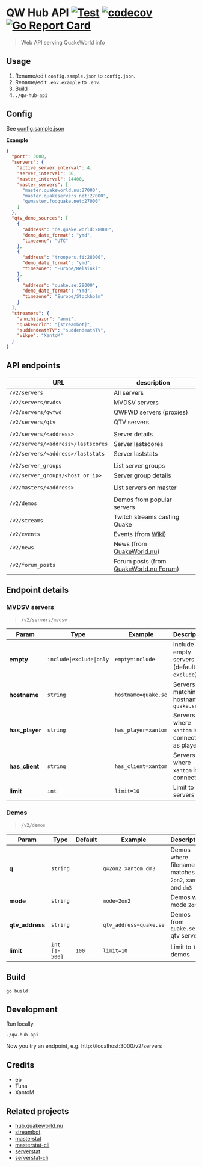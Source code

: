 # QW Hub API [![Test](https://github.com/vikpe/qw-hub-api/actions/workflows/test.yml/badge.svg?branch=main)](https://github.com/vikpe/qw-hub-api/actions/workflows/test.yml) [![codecov](https://codecov.io/gh/vikpe/qw-hub-api/branch/main/graph/badge.svg)](https://codecov.io/gh/vikpe/qw-hub-api) [![Go Report Card](https://goreportcard.com/badge/github.com/vikpe/qw-hub-api)](https://goreportcard.com/report/github.com/vikpe/qw-hub-api)

> Web API serving QuakeWorld info

## Usage

1) Rename/edit `config.sample.json` to `config.json`.
2) Rename/edit `.env.example` to `.env`.
3) Build
4) `./qw-hub-api`

## Config

See [config.sample.json](./config.sample.json)

**Example**

```json
{
  "port": 3000,
  "servers": {
    "active_server_interval": 4,
    "server_interval": 30,
    "master_interval": 14400,
    "master_servers": [
      "master.quakeworld.nu:27000",
      "master.quakeservers.net:27000",
      "qwmaster.fodquake.net:27000"
    ]
  },
  "qtv_demo_sources": [
    {
      "address": "de.quake.world:28000",
      "demo_date_format": "ymd",
      "timezone": "UTC"
    },
    {
      "address": "troopers.fi:28000",
      "demo_date_format": "ymd",
      "timezone": "Europe/Helsinki"
    },
    {
      "address": "quake.se:28000",
      "demo_date_format": "Ymd",
      "timezone": "Europe/Stockholm"
    }
  ],
  "streamers": {
    "annihilazor": "anni",
    "quakeworld": "[streambot]",
    "suddendeathTV": "suddendeathTV",
    "vikpe": "XantoM"
  }
}
```

## API endpoints

| URL                                | description                                                               |  
|------------------------------------|---------------------------------------------------------------------------|
| `/v2/servers`                      | All servers                                                               |  
| `/v2/servers/mvdsv`                | MVDSV servers                                                             |  
| `/v2/servers/qwfwd`                | QWFWD servers (proxies)                                                   |  
| `/v2/servers/qtv`                  | QTV servers                                                               |
|                                    |                                                                           |
| `/v2/servers/<address>`            | Server details                                                            |
| `/v2/servers/<address>/lastscores` | Server lastscores                                                         |
| `/v2/servers/<address>/laststats`  | Server laststats                                                          |
|                                    |                                                                           |
| `/v2/server_groups`                | List server groups                                                        |
| `/v2/server_groups/<host or ip>`   | Server group details                                                      |
|                                    |                                                                           |
| `/v2/masters/<address>`            | List servers on master                                                    |
|                                    |                                                                           |
| `/v2/demos`                        | Demos from popular servers                                                |  
| `/v2/streams`                      | Twitch streams casting Quake                                              |  
| `/v2/events`                       | Events (from [Wiki](https://wiki.quakeworld.nu/))                         |  
| `/v2/news`                         | News (from [QuakeWorld.nu](https://www.quakeworld.nu/))                   |  
| `/v2/forum_posts`                  | Forum posts (from [QuakeWorld.nu Forum](https://www.quakeworld.nu/forum)) |  

## Endpoint details

### MVDSV servers

> `/v2/servers/mvdsv`

| Param          | Type                     | Example             | Description                                   |
|----------------|--------------------------|---------------------|-----------------------------------------------|
| **empty**      | `include\|exclude\|only` | `empty=include`     | Include empty servers (default `exclude`)     |
| **hostname**   | `string`                 | `hostname=quake.se` | Servers matching hostname `quake.se`          |
| **has_player** | `string`                 | `has_player=xantom` | Servers where `xantom` is connected as player |
| **has_client** | `string`                 | `has_client=xantom` | Servers where `xantom` is connected           |
| **limit**      | `int`                    | `limit=10`          | Limit to `10` servers                         |

### Demos

> `/v2/demos`

| Param           | Type          | Default | Example                | Description                                             |
|-----------------|---------------|---------|------------------------|---------------------------------------------------------|
| **q**           | `string`      |         | `q=2on2 xantom dm3`    | Demos where filename matches `2on2`, `xantom` and `dm3` |
| **mode**        | `string`      |         | `mode=2on2`            | Demos with mode `2on2`                                  |
| **qtv_address** | `string`      |         | `qtv_address=quake.se` | Demos from `quake.se` qtv server                        |
| **limit**       | `int [1-500]` | `100`   | `limit=10`             | Limit to `10` demos                                     |

## Build

```shell
go build
```

## Development

Run locally.

```shell
./qw-hub-api
```

Now you try an endpoint, e.g. http://localhost:3000/v2/servers

## Credits

* eb
* Tuna
* XantoM

## Related projects

* [hub.quakeworld.nu](https://github.com/quakeworldnu/hub.quakeworld.nu)
* [streambot](https://github.com/vikpe/qw-streambot)
* [masterstat](https://github.com/vikpe/masterstat)
* [masterstat-cli](https://github.com/vikpe/masterstat-cli)
* [serverstat](https://github.com/vikpe/serverstat)
* [serverstat-cli](https://github.com/vikpe/serverstat-cli)
